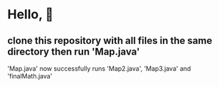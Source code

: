 # Hello, 👋 
## clone this repository with all files in the same directory then run 'Map.java'
'Map.java' now successfully runs 'Map2.java', 'Map3.java' and 'finalMath.java'
